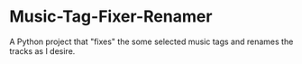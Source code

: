 # Music-Tag-Fixer-Renamer
A Python project that "fixes" the some selected music tags and renames the tracks as I desire.
